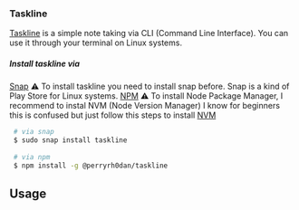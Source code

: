 ### Taskline

[Taskline][Taskline] is a simple note taking via CLI (Command Line Interface). You can use it through your terminal on Linux systems.

##### Install taskline via

[Snap][Snap] :warning: To install taskline you need to install snap before. Snap is a kind of Play Store for Linux systems.
[NPM][npm] :warning: To install Node Package Manager, I recommend to instal NVM (Node Version Manager) I know for beginners this is confused but just follow this steps to install [NVM](NVM)

```bash
 # via snap
 $ sudo snap install taskline
 
 # via npm
 $ npm install -g @perryrh0dan/taskline
```

## Usage

[Taskline]:https://snapcraft.io/taskline
[Snap]:https://snapcraft.io/docs/installing-snapd
[npm]:https://docs.npmjs.com/downloading-and-installing-node-js-and-npm
